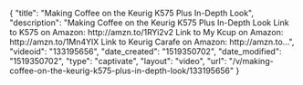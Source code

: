 {
    "title": "Making Coffee on the Keurig K575 Plus In-Depth Look",
    "description": "Making Coffee on the Keurig K575 Plus In-Depth Look Link to K575 on Amazon: http:\/\/amzn.to\/1RYi2v2 Link to My Kcup on Amazon: http:\/\/amzn.to\/1Mn4YlX Link to Keurig Carafe on Amazon: http:\/\/amzn.to...",
    "videoid": "133195656",
    "date_created": "1519350702",
    "date_modified": "1519350702",
    "type": "captivate",
    "layout": "video",
    "url": "\/v\/making-coffee-on-the-keurig-k575-plus-in-depth-look\/133195656"
}